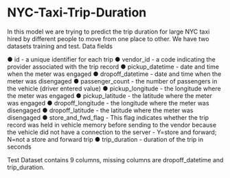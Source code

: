# NYC-Taxi-Trip-Duration

In this model we are trying to predict the trip duration for large NYC taxi hired by different people to move from one place to other. We have two datasets training and test.
Data fields

● id - a unique identifier for each trip
● vendor_id - a code indicating the provider associated with the trip record
● pickup_datetime - date and time when the meter was engaged
● dropoff_datetime - date and time when the meter was disengaged
● passenger_count - the number of passengers in the vehicle (driver entered value)
● pickup_longitude - the longitude where the meter was engaged
● pickup_latitude - the latitude where the meter was engaged
● dropoff_longitude - the longitude where the meter was disengaged
● dropoff_latitude - the latitude where the meter was disengaged
● store_and_fwd_flag - This flag indicates whether the trip record was held in vehicle memory before sending to the vendor because the vehicle did not have a connection to the server - Y=store and forward; N=not a store and forward trip
● trip_duration - duration of the trip in seconds

Test Dataset contains 9 columns, missing columns are dropoff_datetime and trip_duration.
